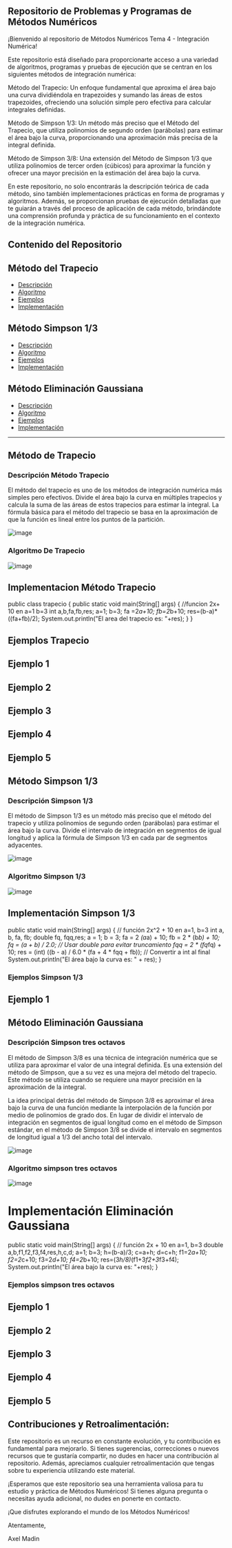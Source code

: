 
## Repositorio de Problemas y Programas de Métodos Numéricos


¡Bienvenido al repositorio de Métodos Numéricos Tema 4 - Integración Numérica!

Este repositorio está diseñado para proporcionarte acceso a una variedad de algoritmos, programas y pruebas de ejecución que se centran en los siguientes métodos de integración numérica:

Método del Trapecio: Un enfoque fundamental que aproxima el área bajo una curva dividiéndola en trapezoides y sumando las áreas de estos trapezoides, ofreciendo una solución simple pero efectiva para calcular integrales definidas.

Método de Simpson 1/3: Un método más preciso que el Método del Trapecio, que utiliza polinomios de segundo orden (parábolas) para estimar el área bajo la curva, proporcionando una aproximación más precisa de la integral definida.

Método de Simpson 3/8: Una extensión del Método de Simpson 1/3 que utiliza polinomios de tercer orden (cúbicos) para aproximar la función y ofrecer una mayor precisión en la estimación del área bajo la curva.

En este repositorio, no solo encontrarás la descripción teórica de cada método, sino también implementaciones prácticas en forma de programas y algoritmos. Además, se proporcionan pruebas de ejecución detalladas que te guiarán a través del proceso de aplicación de cada método, brindándote una comprensión profunda y práctica de su funcionamiento en el contexto de la integración numérica.
## Contenido del Repositorio

## Método del Trapecio

- [Descripción](#descripción-método-trapecio)
- [Algoritmo](#algoritmo-de-trapecio)
- [Ejemplos](#ejemplos-trapecio)
- [Implementación](#implementacion-método-trapecio)


## Método Simpson 1/3

- [Descripción](#descripción-simpson-1/3)
- [Algoritmo](#algoritmo-simpson-1/3)
- [Ejemplos](#ejemplos-simpson-1/3)
- [Implementación](#implementación-simpson-1/3)

## Método Eliminación Gaussiana

- [Descripción](#descripción-eliminación-gaussiana)
- [Algoritmo](#algoritmo-eliminación-gaussiana)
- [Ejemplos](#ejemplos-eliminación-gaussiana)
-  [Implementación](#implementación-eliminación-gaussiana)

---

## Método de Trapecio

### Descripción Método Trapecio

El método del trapecio es uno de los métodos de integración numérica más simples pero efectivos. Divide el área bajo la curva en múltiples trapecios y calcula la suma de las áreas de estos trapecios para estimar la integral. La fórmula básica para el método del trapecio se basa en la aproximación de que la función es lineal entre los puntos de la partición.

![image](https://github.com/xlmdn/problemarioT4/assets/147437527/a35f18f1-4a9b-47c0-b146-2722b72fd2ec)


### Algoritmo De Trapecio

![image](https://github.com/xlmdn/problemarioT4/assets/147437527/94107b98-c072-411a-adc6-cd63e6c2f817)


## Implementacion Método Trapecio

public class trapecio {
    public static void main(String[] args) {
        //funcion 2x+ 10 en a=1 b=3
        int a,b,fa,fb,res;
        a=1;
        b=3;
        fa =2*a+10;
        fb=2*b+10;
        res=(b-a)*((fa+fb)/2);
        System.out.println("El area del trapecio es: "+res);
    }
}

## Ejemplos Trapecio

## Ejemplo 1



## Ejemplo 2



## Ejemplo 3


## Ejemplo 4



## Ejemplo 5







## Método Simpson 1/3

### Descripción Simpson 1/3

El método de Simpson 1/3 es un método más preciso que el método del trapecio y utiliza polinomios de segundo orden (parábolas) para estimar el área bajo la curva. Divide el intervalo de integración en segmentos de igual longitud y aplica la fórmula de Simpson 1/3 en cada par de segmentos adyacentes.

![image](https://github.com/xlmdn/problemarioT4/assets/147437527/2bc0b915-aacc-47ea-8a9b-3d98dad70ffc)



### Algoritmo Simpson 1/3

![image](https://github.com/xlmdn/problemarioT4/assets/147437527/a7b9a805-7cc9-4c9c-a6ec-d749085a0d35)


## Implementación Simpson 1/3

public static void main(String[] args) {
        // función 2x^2 + 10 en a=1, b=3
        int a, b, fa, fb;
        double fq, fqq,res;
        a = 1;
        b = 3;
        fa = 2 *(a*a) + 10;
        fb = 2 * (b*b) + 10;
        fq = (a + b) / 2.0; // Usar double para evitar truncamiento
        fqq = 2 * (fq*fq) + 10;
        res = (int) ((b - a) / 6.0 * (fa + 4 * fqq + fb)); // Convertir a int al final
        System.out.println("El área bajo la curva es: " + res);
    }


### Ejemplos Simpson 1/3

## Ejemplo 1



## Método Eliminación Gaussiana

### Descripción Simpson tres octavos


El método de Simpson 3/8 es una técnica de integración numérica que se utiliza para aproximar el valor de una integral definida. Es una extensión del método de Simpson, que a su vez es una mejora del método del trapecio. Este método se utiliza cuando se requiere una mayor precisión en la aproximación de la integral.

La idea principal detrás del método de Simpson 3/8 es aproximar el área bajo la curva de una función mediante la interpolación de la función por medio de polinomios de grado dos. En lugar de dividir el intervalo de integración en segmentos de igual longitud como en el método de Simpson estándar, en el método de Simpson 3/8 se divide el intervalo en segmentos de longitud igual a 1/3 del ancho total del intervalo.

![image](https://github.com/xlmdn/problemarioT4/assets/147437527/2ece4245-31ea-4788-ab6a-b6a1694bb4d5)



### Algoritmo simpson tres octavos

![image](https://github.com/xlmdn/problemarioT4/assets/147437527/c597ffef-bde8-4412-884b-40ab37ba30e4)

# Implementación Eliminación Gaussiana

public static void main(String[] args) {
        // función 2x + 10 en a=1, b=3
        double a,b,f1,f2,f3,f4,res,h,c,d;
        a=1;
        b=3;
        h=(b-a)/3;
        c=a+h;
        d=c+h;
        f1=2*a+10;
        f2=2*c+10;
        f3=2*d+10;
        f4=2*b+10;
        res=(3*h/8)*(f1+3*f2+3*f3+f4);
        System.out.println("El área bajo la curva es: "+res);
    }

### Ejemplos simpson tres octavos

## Ejemplo 1


## Ejemplo 2


## Ejemplo 3

## Ejemplo 4


## Ejemplo 5





## Contribuciones y Retroalimentación:

Este repositorio es un recurso en constante evolución, y tu contribución es fundamental para mejorarlo. Si tienes sugerencias, correcciones o nuevos recursos que te gustaría compartir, no dudes en hacer una contribución al repositorio. Además, apreciamos cualquier retroalimentación que tengas sobre tu experiencia utilizando este material.

¡Esperamos que este repositorio sea una herramienta valiosa para tu estudio y práctica de Métodos Numéricos! Si tienes alguna pregunta o necesitas ayuda adicional, no dudes en ponerte en contacto.

¡Que disfrutes explorando el mundo de los Métodos Numéricos!

Atentamente, 

Axel Madin
